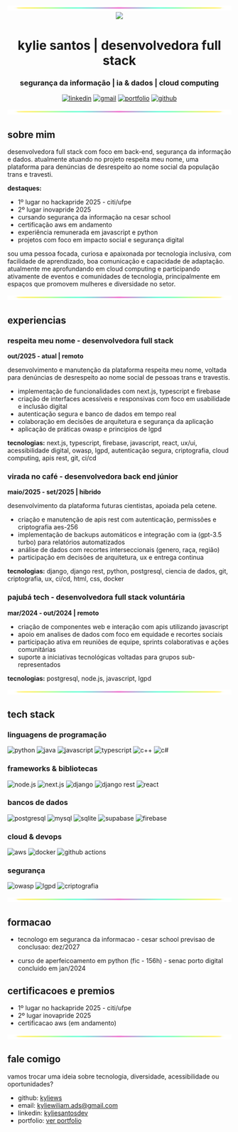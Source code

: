 <div align="center">

<img src="https://github.com/kyliews/kyliews/blob/main/src/div.png?raw=true" width="100%" height="11px" />

<div align="center">
  <img src="https://github.com/kyliews/kyliews/blob/main/src/apolo2.gif?raw=true" width="200px" /><br/>
  <h1>kylie santos | desenvolvedora full stack</h1>
  <h3>segurança da informação | ia & dados | cloud computing</h3>
</div>

[![linkedin](https://img.shields.io/badge/LinkedIn-0077B5?style=for-the-badge&logo=linkedin&logoColor=white)](https://www.linkedin.com/in/kyliesantosdev/)
[![gmail](https://img.shields.io/badge/Gmail-D14836?style=for-the-badge&logo=gmail&logoColor=white)](mailto:kyliewiliam.ads@gmail.com)
[![portfolio](https://img.shields.io/badge/Portfolio-FF713E?style=for-the-badge&logo=adobe-creative-cloud&logoColor=white)](https://robowatzapp.my.canva.site/kylie-portfolio)
[![github](https://img.shields.io/badge/GitHub-181717?style=for-the-badge&logo=github&logoColor=white)](https://github.com/kyliews)

<img src="https://github.com/kyliews/kyliews/blob/main/src/div.png?raw=true" width="100%" height="11px" />
</div>

## sobre mim

desenvolvedora full stack com foco em back-end, segurança da informação e dados. atualmente atuando no projeto respeita meu nome, uma plataforma para denúncias de desrespeito ao nome social da população trans e travesti.

**destaques:**
- 1º lugar no hackapride 2025 - citi/ufpe
- 2º lugar inovapride 2025
- cursando segurança da informação na cesar school
- certificação aws em andamento
- experiência remunerada em javascript e python
- projetos com foco em impacto social e segurança digital

sou uma pessoa focada, curiosa e apaixonada por tecnologia inclusiva, com facilidade de aprendizado, boa comunicação e capacidade de adaptação. atualmente me aprofundando em cloud computing e participando ativamente de eventos e comunidades de tecnologia, principalmente em espaços que promovem mulheres e diversidade no setor.

<img src="https://github.com/kyliews/kyliews/blob/main/src/div.png?raw=true" width="100%" height="11px" />

## experiencias

### respeita meu nome - desenvolvedora full stack
**out/2025 - atual | remoto**

desenvolvimento e manutenção da plataforma respeita meu nome, voltada para denúncias de desrespeito ao nome social de pessoas trans e travestis.

- implementação de funcionalidades com next.js, typescript e firebase
- criação de interfaces acessíveis e responsivas com foco em usabilidade e inclusão digital
- autenticação segura e banco de dados em tempo real
- colaboração em decisões de arquitetura e segurança da aplicação
- aplicação de práticas owasp e principios de lgpd

**tecnologias:** next.js, typescript, firebase, javascript, react, ux/ui, acessibilidade digital, owasp, lgpd, autenticação segura, criptografia, cloud computing, apis rest, git, ci/cd

### virada no café - desenvolvedora back end júnior
**maio/2025 - set/2025 | hibrido**

desenvolvimento da plataforma futuras cientistas, apoiada pela cetene.

- criação e manutenção de apis rest com autenticação, permissões e criptografia aes-256
- implementação de backups automáticos e integração com ia (gpt-3.5 turbo) para relatórios automatizados
- análise de dados com recortes interseccionais (genero, raça, região)
- participação em decisões de arquitetura, ux e entrega continua

**tecnologias:** django, django rest, python, postgresql, ciencia de dados, git, criptografia, ux, ci/cd, html, css, docker

### pajubá tech - desenvolvedora full stack voluntária
**mar/2024 - out/2024 | remoto**

- criação de componentes web e interação com apis utilizando javascript
- apoio em analises de dados com foco em equidade e recortes sociais
- participação ativa em reuniões de equipe, sprints colaborativas e ações comunitárias
- suporte a iniciativas tecnológicas voltadas para grupos sub-representados

**tecnologias:** postgresql, node.js, javascript, lgpd

<img src="https://github.com/kyliews/kyliews/blob/main/src/div.png?raw=true" width="100%" height="11px" />

## tech stack

### linguagens de programação
![python](https://img.shields.io/badge/Python-3776AB?style=for-the-badge&logo=python&logoColor=white)
![java](https://img.shields.io/badge/Java-ED8B00?style=for-the-badge&logo=openjdk&logoColor=white)
![javascript](https://img.shields.io/badge/JavaScript-F7DF1E?style=for-the-badge&logo=javascript&logoColor=black)
![typescript](https://img.shields.io/badge/TypeScript-3178C6?style=for-the-badge&logo=typescript&logoColor=white)
![c++](https://img.shields.io/badge/C++-00599C?style=for-the-badge&logo=c%2B%2B&logoColor=white)
![c#](https://img.shields.io/badge/C%23-239120?style=for-the-badge&logo=c-sharp&logoColor=white)

### frameworks & bibliotecas
![node.js](https://img.shields.io/badge/Node.js-43853D?style=for-the-badge&logo=node.js&logoColor=white)
![next.js](https://img.shields.io/badge/Next.js-000000?style=for-the-badge&logo=next.js&logoColor=white)
![django](https://img.shields.io/badge/Django-092E20?style=for-the-badge&logo=django&logoColor=white)
![django rest](https://img.shields.io/badge/Django_REST-ff1709?style=for-the-badge&logo=django&logoColor=white)
![react](https://img.shields.io/badge/React-20232A?style=for-the-badge&logo=react&logoColor=61DAFB)

### bancos de dados
![postgresql](https://img.shields.io/badge/PostgreSQL-4169E1?style=for-the-badge&logo=postgresql&logoColor=white)
![mysql](https://img.shields.io/badge/MySQL-4479A1?style=for-the-badge&logo=mysql&logoColor=white)
![sqlite](https://img.shields.io/badge/SQLite-003B57?style=for-the-badge&logo=sqlite&logoColor=white)
![supabase](https://img.shields.io/badge/Supabase-3ECF8E?style=for-the-badge&logo=supabase&logoColor=white)
![firebase](https://img.shields.io/badge/Firebase-FFCA28?style=for-the-badge&logo=firebase&logoColor=black)

### cloud & devops
![aws](https://img.shields.io/badge/AWS-232F3E?style=for-the-badge&logo=amazon-aws&logoColor=white)
![docker](https://img.shields.io/badge/Docker-2496ED?style=for-the-badge&logo=docker&logoColor=white)
![github actions](https://img.shields.io/badge/GitHub_Actions-2088FF?style=for-the-badge&logo=github-actions&logoColor=white)

### segurança
![owasp](https://img.shields.io/badge/OWASP-000000?style=for-the-badge&logo=owasp&logoColor=white)
![lgpd](https://img.shields.io/badge/LGPD-008000?style=for-the-badge&logo=law&logoColor=white)
![criptografia](https://img.shields.io/badge/Criptografia-8A2BE2?style=for-the-badge&logo=key&logoColor=white)

<img src="https://github.com/kyliews/kyliews/blob/main/src/div.png?raw=true" width="100%" height="11px" />

## formacao

- tecnologo em seguranca da informacao - cesar school
  previsao de conclusao: dez/2027

- curso de aperfeicoamento em python (fic - 156h) - senac porto digital
  concluido em jan/2024

## certificacoes e premios

- 1º lugar no hackapride 2025 - citi/ufpe
- 2º lugar inovapride 2025
- certificacao aws (em andamento)

<img src="https://github.com/kyliews/kyliews/blob/main/src/div.png?raw=true" width="100%" height="11px" />

## fale comigo

vamos trocar uma ideia sobre tecnologia, diversidade, acessibilidade ou oportunidades?

- github: [kyliews](https://github.com/kyliews)
- email: kyliewiliam.ads@gmail.com
- linkedin: [kyliesantosdev](https://www.linkedin.com/in/kyliesantosdev/)
- portfolio: [ver portfolio](https://robowatzapp.my.canva.site/kylie-portfolio)
